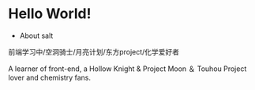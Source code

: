 # Hello World!

+ About salt

前端学习中/空洞骑士/月亮计划/东方project/化学爱好者

A learner of front-end, a Hollow Knight & Project Moon ＆ Touhou Project lover and chemistry fans.
<!---
salt114514/salt114514 is a ✨ special ✨ repository because its `README.md` (this file) appears on your GitHub profile.
You can click the Preview link to take a look at your changes.
--->
